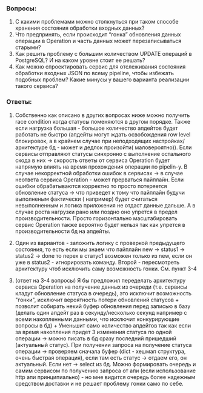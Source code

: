 ### Вопросы:

1. С какими проблемами можно столкнуться при таком способе хранения состояния обработки входных данных?
2. Что предпринять, если происходит “гонка” обновления данных операции в Operation и часть данных может перезаписываться
   старыми?
3. Как решить проблему с большим количеством UPDATE операций в PostgreSQL? И на каком уровне стоит ее решать?
4. Как можно спроектировать сервис для отслеживания состояния обработки входных JSON по всему pipeline, чтобы избежать
   подобных проблем? Какие минусы у вашего варианта реализации такого сервиса?

### Ответы:

1. Собственно как описано в других вопросах ниже можно получить race condition когда статусы поменяются в другом
   порядке. Также если нагрузка большая - большое количество апдейтов будет работать не быстро (апдейты могут ждать
   освобождения row level блокировок, а в крайнем случае при неподходящих настройках/архитектуре бд - может и дедлок
   произойти(
   маловероятно)). Если сервисы отправляют статусы синхронно с выполнение остального скода в них -> скорость ответы от
   сервиса Operation будет напрямую влиять на время прохождения операции по pipelin-у. В случае некорректной обработки
   ошибок в сервисах -> в случае неответа сервиса Operation - может прерваться пайплайн. Если ошибки обрабатываются
   корректно то просто потеряется обновление статуса -> что приведет к тому что пайплайн будучи выполненым фактически (
   например) будет считаться невыполненным и логика приложения не отдаст данные дальше. А в случае роста нагрузки рано
   или поздно оно упрется в предел производительности. Просто горизонтально масштабировать сервис Operation также
   вероятно будет нельзя так как упрется в производительности бд на апдейты.

2. Один из вариантов - заложить логику с проверкой предыдущего состояния, то есть если мы знаем что пайплайн new ->
   status1 -> status2 -> done то перех в статус1 возможен только из new, если он уже в status2 - игнорировать команду.
   Второй - пересмотреть архитектуру чтоб исключить саму возможность гонки. См. пункт 3-4

3. (ответ на 3-4 вопросы) Я бы предложил переделать архитектуру сервиса Operation на получение данных из очереди (т.е.
   сервисы кладут обновление статуса в очередь), это исключит возможность "гонки", исключит вероятность потери
   обновлений статусов + позволит собирать некий буфер обновления перед записью в базу (делать один апдейт раз в
   секунду/несколько секунд например с всеми накопленными данными, что исключит конкурирующие вопросы в бд) + Уменьшит
   само количество апдейтов так как если за время накопления придет 3 изменения статуса по одной операции -> можно
   писать в бд сразу последний пришедший (актуальный статус). При получении запроса на получение статуса операции ->
   проверяем сначала буфер (dict - хешмап структура, очень быстрая операция), если там есть статус -> отдаем его, он
   актуальный. Если нет -> select из бд. Можно формировать очередь и самим сервисом по получению запроса от апи (если
   использование http апи принципиально) - но мне видится очередь более надежным средством доставки и не решает проблему
   гонки само по себе.
